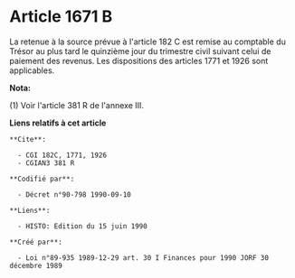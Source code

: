 # Article 1671 B

La retenue à la source prévue à l'article 182 C est remise au comptable du Trésor au plus tard le quinzième jour du trimestre
civil suivant celui de paiement des revenus. Les dispositions des articles 1771 et 1926 sont applicables.

**Nota:**

(1) Voir l'article 381 R de l'annexe III.

**Liens relatifs à cet article**

	**Cite**:

	  - CGI 182C, 1771, 1926
	  - CGIAN3 381 R

	**Codifié par**:

	  - Décret n°90-798 1990-09-10

	**Liens**:

	  - HISTO: Edition du 15 juin 1990

	**Créé par**:

	  - Loi n°89-935 1989-12-29 art. 30 I Finances pour 1990 JORF 30 décembre 1989
